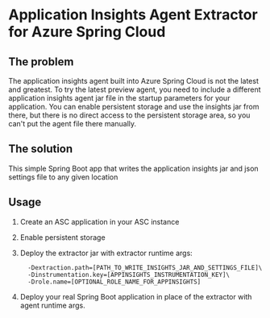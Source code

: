 Application Insights Agent Extractor for Azure Spring Cloud
===========================================================

## The problem
The application insights agent built into Azure Spring Cloud is not the latest and greatest. To try the latest preview agent,
you need to include a different application insights agent jar file in the startup parameters for your application.
You can enable persistent storage and use the insights jar from there, but there is no direct access to the persistent storage
area, so you can't put the agent file there manually.

## The solution
This simple Spring Boot app that writes the application insights jar and json settings file to any given location

## Usage

1. Create an ASC application in your ASC instance
2. Enable persistent storage
3. Deploy the extractor jar with extractor runtime args:
        
         -Dextraction.path=[PATH_TO_WRITE_INSIGHTS_JAR_AND_SETTINGS_FILE]\
         -Dinstrumentation.key=[APPINSIGHTS_INSTRUMENTATION_KEY]\
         -Drole.name=[OPTIONAL_ROLE_NAME_FOR_APPINSIGHTS]
         
 4. Deploy your real Spring Boot application in place of the extractor with agent runtime args.    